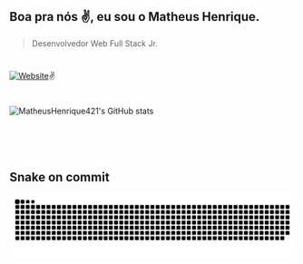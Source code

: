 ## Boa pra nós ✌️, eu sou o Matheus Henrique.
> Desenvolvedor Web Full Stack Jr.
#
#
[![Website](https://img.shields.io/website-up-down-green-red/http/monip.org.svg)](https://matheushenrique421.github.io/Meu-primeiro-Portifolio/)✌️
#
![MatheusHenrique421's GitHub stats](https://github-readme-stats.vercel.app/api?username=MatheusHenrique421&show_icons=true&theme=merko)
#
<div>
<img aligin="center" alt="" height="40" wisth="40" src="https://cdn.jsdelivr.net/gh/devicons/devicon/icons/csharp/csharp-original.svg" />
 
<img aligin="center" alt="" height="40" wisth="40" src="https://cdn.jsdelivr.net/gh/devicons/devicon/icons/javascript/javascript-original.svg" />
 
<img aligin="center" alt="" height="40" wisth="40" src="https://cdn.jsdelivr.net/gh/devicons/devicon/icons/dot-net/dot-net-original.svg" />
 
<img aligin="center" alt="" height="40" wisth="40" src="https://cdn.jsdelivr.net/gh/devicons/devicon/icons/dotnetcore/dotnetcore-original.svg" />
 
<img aligin="center" alt="" height="40" wisth="40" src="https://cdn.jsdelivr.net/gh/devicons/devicon/icons/microsoftsqlserver/microsoftsqlserver-plain-wordmark.svg" />
 
<img aligin="center" alt="" height="40" wisth="40" src="https://cdn.jsdelivr.net/gh/devicons/devicon/icons/bootstrap/bootstrap-original-wordmark.svg" />
   
<img aligin="center" alt="" height="40" wisth="40" src="https://cdn.jsdelivr.net/gh/devicons/devicon/icons/gitlab/gitlab-original-wordmark.svg" />
</div>

#

## Snake on commit
![Snake animation](https://github.com/MatheusHenrique421/MatheusHenrique421/blob/output/github-contribution-grid-snake.svg)
# 

[![]()]()
